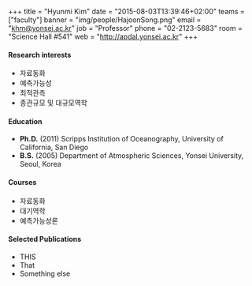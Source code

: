 +++
title = "Hyunmi Kim"
date = "2015-08-03T13:39:46+02:00"
teams = ["faculty"]
banner = "img/people/HajoonSong.png"
email = "khm@yonsei.ac.kr"
job = "Professor"
phone = "02-2123-5683"
room = "Science Hall #541"
web = "http://apdal.yonsei.ac.kr"
+++

#### Research interests
+ 자료동화
+ 예측가능성
+ 최적관측
+ 종관규모 및 대규모역학

#### Education
+ **Ph.D.** (2011) Scripps Institution of Oceanography, University of California, San Diego
+ **B.S.** (2005) Department of Atmospheric Sciences, Yonsei University, Seoul, Korea

#### Courses
+ 자료동화
+ 대기역학
+ 예측가능성론

#### Selected Publications
+ THIS
+ That
+ Something else


